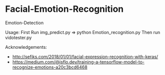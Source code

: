 # Facial-Emotion-Recognition
Emotion-Detection

Usage:
First Run img_predict.py => python Emotion_recognition.py
Then run vidotester.py

Acknowledgements:
- http://sefiks.com/2018/01/01/facial-expression-recognition-with-keras/
- https://medium.com/@jsflo.dev/training-a-tensorflow-model-to-recognize-emotions-a20c3bcd6468
